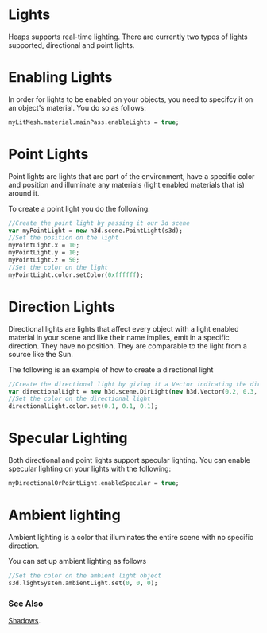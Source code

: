 # Lights

Heaps supports real-time lighting.  There are currently two types of lights supported, directional and point lights.

# Enabling Lights
In order for lights to be enabled on your objects, you need to specifcy it on an object's material.  You do so as follows:

```haxe
myLitMesh.material.mainPass.enableLights = true;
```

# Point Lights

Point lights are lights that are part of the environment, have a specific color and position and illuminate any materials (light enabled materials that is) around it.

To create a point light you do the following:

```haxe
//Create the point light by passing it our 3d scene
var myPointLight = new h3d.scene.PointLight(s3d);
//Set the position on the light
myPointLight.x = 10;
myPointLight.y = 10;
myPointLight.z = 50;
//Set the color on the light
myPointLight.color.setColor(0xffffff);
```

# Direction Lights

Directional lights are lights that affect every object with a light enabled material in your scene and like their name implies, emit in a specific direction.  They have no position.  They are comparable to the light from a source like the Sun.

The following is an example of how to create a directional light

```haxe
//Create the directional light by giving it a Vector indicating the direction in which it illuminates and a reference to our 3d scene
var directionalLight = new h3d.scene.DirLight(new h3d.Vector(0.2, 0.3, -1), s3d);
//Set the color on the directional light
directionalLight.color.set(0.1, 0.1, 0.1);
```
# Specular Lighting

Both directional and point lights support specular lighting.  You can enable specular lighting on your lights with the following:

```haxe
myDirectionalOrPointLight.enableSpecular = true;
```


# Ambient lighting

Ambient lighting is a color that illuminates the entire scene with no specific direction.

You can set up ambient lighting as follows

```haxe
//Set the color on the ambient light object
s3d.lightSystem.ambientLight.set(0, 0, 0);
```

### See Also
[Shadows](https://heaps.io/documentation/shadows.html).